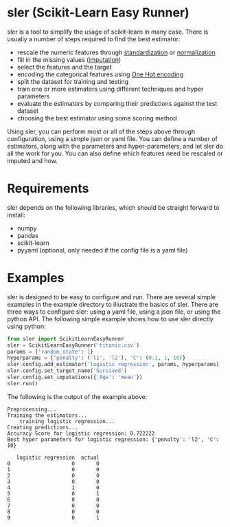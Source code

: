 # sler (Scikit-Learn Easy Runner)

sler is a tool to simplify the usage of scikit-learn in many case.
There is usually a number of steps required to find the best estimator:
- rescale the numeric features through [standardization](http://scikit-learn.org/stable/modules/generated/sklearn.preprocessing.StandardScaler.html) or [normalization](http://scikit-learn.org/stable/modules/generated/sklearn.preprocessing.MinMaxScaler.html)
- fill in the missing values ([imputation](https://en.wikipedia.org/wiki/Imputation_(statistics)))
- select the features and the target
- encoding the categorical features using [One Hot encoding](https://en.wikipedia.org/wiki/One-hot)
- split the dataset for training and testing
- train one or more estimators using different techniques and hyper parameters
- evaluate the estimators by comparing their predictions against the test dataset
- choosing the best estimator using some scoring method

Using sler, you can perform most or all of the steps above through configuration, using a simple json or yaml file. You can define a number of estimators, along with the parameters and hyper-parameters, and let sler do all the work for you.
You can also define which features need be rescaled or imputed and how.

# Requirements
sler depends on the following libraries, which should be straight forward to install:
- numpy
- pandas
- scikit-learn
- pyyaml (optional, only needed if the config file is a yaml file)

# Examples
sler is designed to be easy to configure and run. There are several simple examples in the example directory to illustrate the basics of sler.
There are three ways to configure sler: using a yaml file, using a json file, or using the python API. The following simple example shows how to use sler directly using python:

```python
from sler import ScikitLearnEasyRunner
sler = ScikitLearnEasyRunner('titanic.csv')
params = {'random_state': 1}
hyperparams = {'penalty': ('l1', 'l2'), 'C': (0.1, 1, 10)}
sler.config.add_estimator('logistic regression', params, hyperparams) 
sler.config.set_target_name('Survived')
sler.config.set_imputations({'Age': 'mean'})
sler.run()
```

The following is the output of the example above:
```
Preprocessing...
Training the estimators...
	training logistic regression...
Creating predictions...
Accuracy Score for logistic regression: 0.722222
Best hyper parameters for logistic regression: {'penalty': 'l2', 'C': 10}

   logistic regression  actual
0                    0       0
1                    0       0
2                    0       0
3                    0       0
4                    1       0
5                    0       1
6                    0       0
7                    0       0
8                    0       0
9                    0       1
```